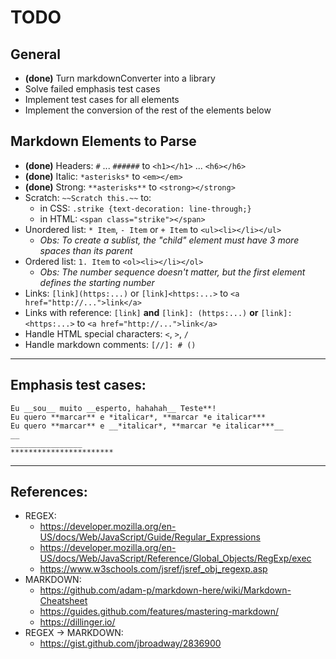 # TODO

## General

* **(done)** Turn markdownConverter into a library
* Solve failed emphasis test cases
* Implement test cases for all elements
* Implement the conversion of the rest of the elements below

## Markdown Elements to Parse

* **(done)** Headers: `#` ... `######` to `<h1></h1>` ... `<h6></h6>`
* **(done)** Italic: `*asterisks*` to `<em></em>`
* **(done)** Strong: `**asterisks**` to `<strong></strong>`
* Scratch: `~~Scratch this.~~` to:
    - in CSS: `.strike {text-decoration: line-through;}`
    - in HTML: `<span class="strike"></span>`
* Unordered list: `* Item`, `- Item` or `+ Item` to `<ul><li></li></ul>`
    - *Obs: To create a sublist, the "child" element must have 3 more spaces than its parent*
* Ordered list: `1. Item` to `<ol><li></li></ol>`
    - *Obs: The number sequence doesn't matter, but the first element defines the starting number*
* Links: `[link](https:...)` or `[link]<https:...>` to `<a href="http://...">link</a>`
* Links with reference: `[link]` **and** `[link]: (https:...)` **or** `[link]: <https:...>` to `<a href="http://...">link</a>`
* Handle HTML special characters: `<`, `>`, `/`
* Handle markdown comments: `[//]: # ()`

------------------------------------------------------------

## Emphasis test cases:
```
Eu __sou__ muito __esperto, hahahah__ Teste**!
Eu quero **marcar** e *italicar*, **marcar *e italicar***
Eu quero **marcar** e __*italicar*, **marcar *e italicar***__
__
________________
***********************
```

------------------------------------------------------------

## References:
* REGEX:
    - https://developer.mozilla.org/en-US/docs/Web/JavaScript/Guide/Regular_Expressions
    - https://developer.mozilla.org/en-US/docs/Web/JavaScript/Reference/Global_Objects/RegExp/exec
    - https://www.w3schools.com/jsref/jsref_obj_regexp.asp
* MARKDOWN:
    - https://github.com/adam-p/markdown-here/wiki/Markdown-Cheatsheet
    - https://guides.github.com/features/mastering-markdown/
    - https://dillinger.io/
* REGEX -> MARKDOWN:
    - https://gist.github.com/jbroadway/2836900